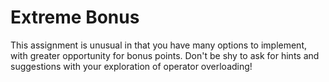 Extreme Bonus
=============

This assignment is unusual in that you have many options to implement, with greater opportunity for bonus points. Don't be shy to ask for hints and suggestions with your exploration of operator overloading!
